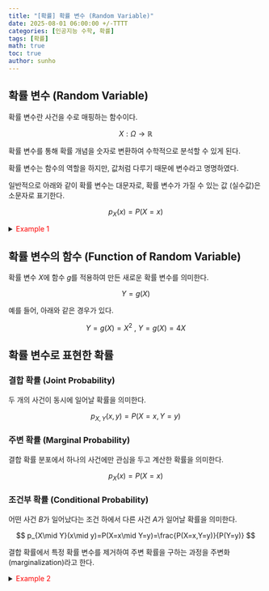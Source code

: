 ```yaml
---
title: "[확률] 확률 변수 (Random Variable)"
date: 2025-08-01 06:00:00 +/-TTTT
categories: [인공지능 수학, 확률]
tags: [확률]
math: true
toc: true
author: sunho
---
```


## 확률 변수 (Random Variable)

확률 변수란 사건을 수로 매핑하는 함수이다.

$$
X:\Omega\to\mathbb{R}
$$

확률 변수를 통해 확률 개념을 숫자로 변환하여 수학적으로 분석할 수 있게 된다.

확률 변수는 함수의 역할을 하지만, 값처럼 다루기 때문에 변수라고 명명하였다.


일반적으로 아래와 같이 확률 변수는 대문자로, 확률 변수가 가질 수 있는 값 (실수값)은 소문자로 표기한다.

$$
p_X(x)=P(X=x)
$$

<details>
<summary><font color='red'>Example 1</font></summary>
<div markdown="1">

**주사위를 던지는 상황**

표본 공간은 다음과 같다.

$$
\Omega=\lbrace1,2,3,4,5,6\rbrace
$$

주사위의 눈을 확률 변수 $X$로 설정하면 아래와 같이 표현할 수 있다.

$$
X(1)=1~,~X(2)=2~,~X(3)=3~,~X(4)=4~,~X(5)=5~,~X(6)=6
$$

주사위 눈이 6이 나올 확률을 아래와 같이 표현할 수 있다.

$$
P(X=6)=\frac{1}{6}
$$

---

**동전 2개를 던지는 상황**

표본 공간은 다음과 같다.

$$
\Omega=\lbrace\text{HH,~HT,~TH,~TT}\rbrace
$$

앞면의 개수를 확률 변수 $X$로 설정하면 아래와 같이 표현할 수 있다.

$$
X(\text{HH})=2~,~X(\text{HT})=1~,~X(\text{TH})=1~,~X(\text{TT})=0
$$

이때 앞면이 두 번 나올 확률을 아래와 같이 표현할 수 있다.

$$
P(X=2)=\frac{1}{4}
$$

---

</div>
</details>

## 확률 변수의 함수 (Function of Random Variable)

확률 변수 $X$에 함수 $g$를 적용하여 만든 새로운 확률 변수를 의미한다.

$$
Y=g(X)
$$

예를 들어, 아래와 같은 경우가 있다.

$$
Y=g(X)=X^2~,~Y=g(X)=4X
$$

## 확률 변수로 표현한 확률

### 결합 확률 (Joint Probability)

두 개의 사건이 동시에 일어날 확률을 의미한다.

$$
p_{X,Y}(x,y)=P(X=x,Y=y)
$$

### 주변 확률 (Marginal Probability)

결합 확률 분포에서 하나의 사건에만 관심을 두고 계산한 확률을 의미한다.

$$
p_X(x)=P(X=x)
$$

### 조건부 확률 (Conditional Probability)

어떤 사건 $B$가 일어났다는 조건 하에서 다른 사건 $A$가 일어날 확률을 의미한다.

$$
p_{X\mid Y}(x\mid y)=P(X=x\mid Y=y)=\frac{P(X=x,Y=y)}{P(Y=y)}
$$

결합 확률에서 특정 확률 변수를 제거하여 주변 확률을 구하는 과정을 주변화 (marginalization)라고 한다.

<details>
<summary><font color='red'>Example 2</font></summary>
<div markdown="1">

![fig1](mlm/p2-1.png){: style="display:block; margin:0 auto; width:70%;"}
_[[출처]](https://my-mindpalace.tistory.com/10)_

---

**결합 확률**

$$
P(X=2,Y=1)=\frac{1}{20}
$$

**주변 확률**

$$
P(X=4)=p_{X,Y}(4,1)+p_{X,Y}(4,2)+p_{X,Y}(4,3)+p_{X,Y}(4,4)=0+\frac{2}{20}+\frac{1}{20}+0=\frac{3}{20}
$$

**조건부 확률**

$$
P(X=2\mid Y=3)=\frac{P(X=2,Y=3)}{P(Y=3)}=\frac{\frac{1}{20}}{\frac{2}{20}+\frac{4}{20}+\frac{1}{20}+\frac{2}{20}}=\frac{1}{9}
$$

</div>
</details>
